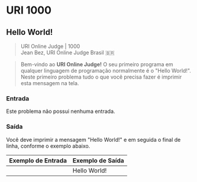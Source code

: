 # URI 1000

## Hello World!

>URI Online Judge | 1000  
>Jean Bez, URI Online Judge Brasil :brazil:

>Bem-vindo ao **URI Online Judge!**
O seu primeiro programa em qualquer linguagem de programação normalmente é o "Hello World!". Neste primeiro problema tudo o que você precisa fazer é imprimir esta mensagem na tela.

### Entrada

Este problema não possui nenhuma entrada.

### Saída

Você deve imprimir a mensagem "Hello World!" e em seguida o final de linha, conforme o exemplo abaixo.  

| Exemplo de Entrada | Exemplo de Saída |
| ------------------ | ---------------- |
|                    | Hello World!     |

